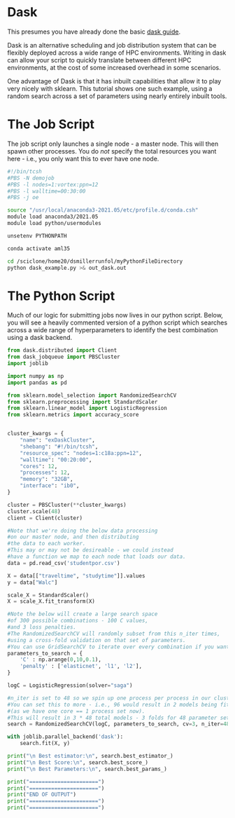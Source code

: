 # Dask
This presumes you have already done the basic [dask guide](parallel-computing/dask_intro.md).

Dask is an alternative scheduling and job distribution system that can be flexibly deployed across a wide range of HPC environments.  Writing in dask can allow your script to quickly translate between different HPC environments, at the cost of some increased overhead in some scenarios.

One advantage of Dask is that it has inbuilt capabilities that allow it to play very nicely with sklearn.  This tutorial shows one such example, using a random search across a set of parameters using nearly entirely inbuilt tools.

# The Job Script
The job script only launches a single node - a master node.  This will then spawn other processes.  You do *not* specify the total resources you want here - i.e., you only want this to ever have one node.
```sh
#!/bin/tcsh
#PBS -N demojob
#PBS -l nodes=1:vortex:ppn=12
#PBS -l walltime=00:30:00
#PBS -j oe

source "/usr/local/anaconda3-2021.05/etc/profile.d/conda.csh"
module load anaconda3/2021.05
module load python/usermodules

unsetenv PYTHONPATH

conda activate aml35

cd /sciclone/home20/dsmillerrunfol/myPythonFileDirectory
python dask_example.py >& out_dask.out
```

# The Python Script
Much of our logic for submitting jobs now lives in our python script.  Below, you will see a heavily commented version of a python script which searches across a wide range of hyperparameters to identify the best combination using a dask backend.

```python
from dask.distributed import Client
from dask_jobqueue import PBSCluster
import joblib

import numpy as np
import pandas as pd

from sklearn.model_selection import RandomizedSearchCV
from sklearn.preprocessing import StandardScaler
from sklearn.linear_model import LogisticRegression
from sklearn.metrics import accuracy_score


cluster_kwargs = {
    "name": "exDaskCluster",
    "shebang": "#!/bin/tcsh",
    "resource_spec": "nodes=1:c18a:ppn=12",
    "walltime": "00:20:00",
    "cores": 12,
    "processes": 12,
    "memory": "32GB",
    "interface": "ib0",
}

cluster = PBSCluster(**cluster_kwargs)
cluster.scale(48)
client = Client(cluster)

#Note that we're doing the below data processing
#on our master node, and then distributing
#the data to each worker.
#This may or may not be desireable - we could instead
#have a function we map to each node that loads our data.
data = pd.read_csv('studentpor.csv')

X = data[["traveltime", "studytime"]].values
y = data["Walc"]

scale_X = StandardScaler()
X = scale_X.fit_transform(X)

#Note the below will create a large search space 
#of 300 possible combinations - 100 C values,
#and 3 loss penalties.
#The RandomizedSearchCV will randomly subset from this n_iter times,
#using a cross-fold validation on that set of parameters.
#You can use GridSearchCV to iterate over every combination if you want as well.
parameters_to_search = {
    'C' : np.arange(0,10,0.1),
    'penalty' : ['elasticnet', 'l1', 'l2'],
}

logC = LogisticRegression(solver="saga")

#n_iter is set to 48 so we spin up one process per process in our cluster.
#You can set this to more - i.e., 96 would result in 2 models being fit on each core 
#(as we have one core == 1 process set now).
#This will result in 3 * 48 total models - 3 folds for 48 parameter sets.
search = RandomizedSearchCV(logC, parameters_to_search, cv=3, n_iter=48, verbose=10)

with joblib.parallel_backend('dask'):
    search.fit(X, y)

print("\n Best estimator:\n", search.best_estimator_)
print("\n Best Score:\n", search.best_score_)
print("\n Best Parameters:\n", search.best_params_)

print("======================")
print("======================")
print("END OF OUTPUT")
print("======================")
print("======================")
```